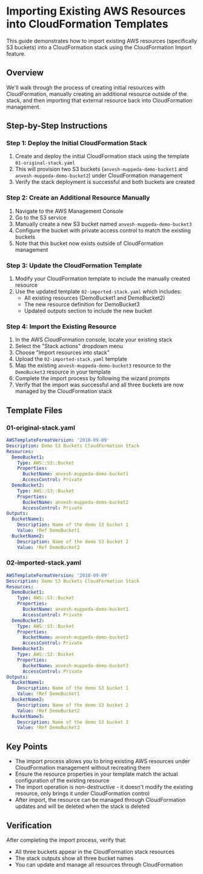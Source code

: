 # Importing Existing AWS Resources into CloudFormation Templates

This guide demonstrates how to import existing AWS resources (specifically S3 buckets) into a CloudFormation stack using the CloudFormation Import feature.

## Overview

We'll walk through the process of creating initial resources with CloudFormation, manually creating an additional resource outside of the stack, and then importing that external resource back into CloudFormation management.

## Step-by-Step Instructions

### Step 1: Deploy the Initial CloudFormation Stack

1. Create and deploy the initial CloudFormation stack using the template `01-original-stack.yaml`
2. This will provision two S3 buckets (`anvesh-muppeda-demo-bucket1` and `anvesh-muppeda-demo-bucket2`) under CloudFormation management
3. Verify the stack deployment is successful and both buckets are created

### Step 2: Create an Additional Resource Manually

1. Navigate to the AWS Management Console
2. Go to the S3 service
3. Manually create a new S3 bucket named `anvesh-muppeda-demo-bucket3`
4. Configure the bucket with private access control to match the existing buckets
5. Note that this bucket now exists outside of CloudFormation management

### Step 3: Update the CloudFormation Template

1. Modify your CloudFormation template to include the manually created resource
2. Use the updated template `02-imported-stack.yaml` which includes:
   - All existing resources (DemoBucket1 and DemoBucket2)
   - The new resource definition for DemoBucket3
   - Updated outputs section to include the new bucket

### Step 4: Import the Existing Resource

1. In the AWS CloudFormation console, locate your existing stack
2. Select the "Stack actions" dropdown menu
3. Choose "Import resources into stack"
4. Upload the `02-imported-stack.yaml` template
5. Map the existing `anvesh-muppeda-demo-bucket3` resource to the `DemoBucket3` resource in your template
6. Complete the import process by following the wizard prompts
7. Verify that the import was successful and all three buckets are now managed by the CloudFormation stack

## Template Files

### 01-original-stack.yaml
```yaml
AWSTemplateFormatVersion: '2010-09-09'
Description: Demo S3 Buckets CloudFormation Stack
Resources:
  DemoBucket1:
    Type: AWS::S3::Bucket
    Properties:
      BucketName: anvesh-muppeda-demo-bucket1
      AccessControl: Private
  DemoBucket2:
    Type: AWS::S3::Bucket
    Properties:
      BucketName: anvesh-muppeda-demo-bucket2
      AccessControl: Private
Outputs:
  BucketName1:
    Description: Name of the demo S3 bucket 1
    Value: !Ref DemoBucket1
  BucketName2:
    Description: Name of the demo S3 bucket 2
    Value: !Ref DemoBucket2
```

### 02-imported-stack.yaml
```yaml
AWSTemplateFormatVersion: '2010-09-09'
Description: Demo S3 Buckets CloudFormation Stack
Resources:
  DemoBucket1:
    Type: AWS::S3::Bucket
    Properties:
      BucketName: anvesh-muppeda-demo-bucket1
      AccessControl: Private
  DemoBucket2:
    Type: AWS::S3::Bucket
    Properties:
      BucketName: anvesh-muppeda-demo-bucket2
      AccessControl: Private
  DemoBucket3:
    Type: AWS::S3::Bucket
    Properties:
      BucketName: anvesh-muppeda-demo-bucket3
      AccessControl: Private
Outputs:
  BucketName1:
    Description: Name of the demo S3 bucket 1
    Value: !Ref DemoBucket1
  BucketName2:
    Description: Name of the demo S3 bucket 2
    Value: !Ref DemoBucket2
  BucketName3:
    Description: Name of the demo S3 bucket 3
    Value: !Ref DemoBucket3
```

## Key Points

- The import process allows you to bring existing AWS resources under CloudFormation management without recreating them
- Ensure the resource properties in your template match the actual configuration of the existing resource
- The import operation is non-destructive - it doesn't modify the existing resource, only brings it under CloudFormation control
- After import, the resource can be managed through CloudFormation updates and will be deleted when the stack is deleted

## Verification

After completing the import process, verify that:
- All three buckets appear in the CloudFormation stack resources
- The stack outputs show all three bucket names
- You can update and manage all resources through CloudFormation